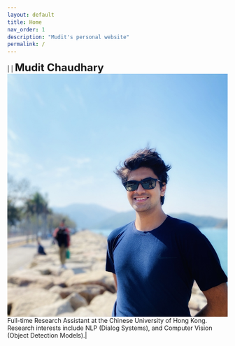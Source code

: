 ```yaml
---
layout: default
title: Home
nav_order: 1
description: "Mudit's personal website"
permalink: /
---
```

|<img src="./me.jpg" alt="Me" align="left" style="padding: 0px; width: 1000px;" /> | <b><font size="5">Mudit Chaudhary</font></b> <br> Full-time Research Assistant at the Chinese University of Hong Kong. Research interests include NLP (Dialog Systems), and Computer Vision (Object Detection Models).|  
